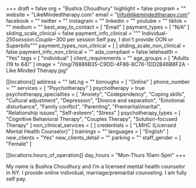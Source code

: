 +++
draft = false
org = "Bushra Choudhury"
highlight = false
program = ""
website = "LikeMindedtherapy.com"
email = "Info@likemindedtherapy.com"
facebook = ""
twitter = ""
instagram = ""
linkedin = ""
youtube = ""
tiktok = ""
medium = ""
best_way_to_contact = [ "Email" ]
payment_types = [ "N/A" ]
sliding_scale_clinical = false
payment_info_clinical = """
Individual-$250 session. Couple-$300 per session
Self pay, I don't provide OON or Superbills"""
payment_types_non_clinical = [ ]
sliding_scale_non_clinical = false
payment_info_non_clinical = ""
ada_compliant = false
telehealth = "Yes"
tags = [ "individual" ]
client_requirements = ""
age_groups = [ "Adults (19 to 64)" ]
image = "/img/76886B35-C9DD-4F86-8C76-1DD2B46B8F2A - Like Minded Therapy.jpg"

[[locations]]
address = ""
latLng = ""
boroughs = [ "Online" ]
phone_number = ""
services = [ "Psychotherapy" ]
psychotherapy = true
psychotherapy_specialties = [
  "Anxiety",
  "Codependency",
  "Coping skills",
  "Cultural adjustment",
  "Depression",
  "Divorce and separation",
  "Emotional disturbance",
  "Family conflict",
  "Parenting",
  "Premarital/marital",
  "Relationship issues",
  "Self-esteem",
  "Stress"
]
psychotherapy_types = [
  "Cognitive Behavioral Therapy",
  "Couples Therapy",
  "Solution-focused Therapy"
]
non_clinical_services = [ ]
credentials = [ "LMHC (Licensed Mental Health Counselor)" ]
trainings = ""
languages = [ "English" ]
new_clients = "Yes"
new_clients_detail = ""
parking = ""
staff_gender = [ "Female" ]

  [[locations.hours_of_operation]]
  day_hours = "Mon-Thurs 10am-5pm"
+++

My name is Bushra Choudhury and I’m a licensed mental health counselor in NY. I provide online individual, marriage/premarital counseling. I am fully self pay.
